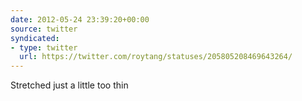 ```yaml
---
date: 2012-05-24 23:39:20+00:00
source: twitter
syndicated:
- type: twitter
  url: https://twitter.com/roytang/statuses/205805208469643264/
---
```


Stretched just a little too thin